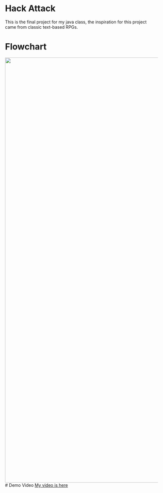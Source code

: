 # Hack Attack
This is the final project for my java class, the inspiration for this project came from classic text-based RPGs.
# Flowchart
<img src="GameFlowchart (1).drawio" height = "1400" width ="900">
# Demo Video
<a href ="https://www.youtube.com/watch?v=X0cESsXVzMs">My video is here</a>
